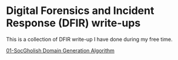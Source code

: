 # Digital Forensics and Incident Response (DFIR) write-ups
This is a collection of DFIR write-up I have done during my free time.

[01-SocGholish Domain Generation Algorithm](01-SocGholish/README.md)
